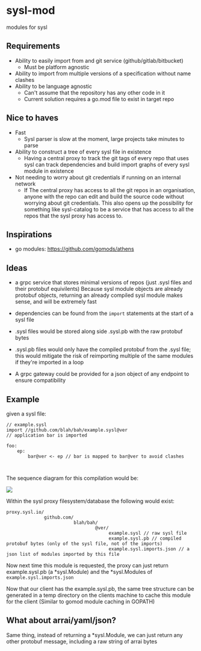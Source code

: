 # sysl-mod
modules for sysl

## Requirements
- Ability to easily import from and git service (github/gitlab/bitbucket)
    - Must be platform agnostic
- Ability to import from multiple versions of a specification without name clashes
- Ability to be language agnostic
    - Can't assume that the repository has any other code in it
    - Current solution requires a go.mod file to exist in target repo

## Nice to haves

- Fast
    - Sysl parser is slow at the moment, large projects take minutes to parse
- Ability to construct a tree of every sysl file in existence
    - Having a central proxy to track the git tags of every repo that uses sysl can track dependencies and build import graphs of every sysl module in existence
- Not needing to worry about git credentials if running on an internal network
    - If The central proxy has access to all the git repos in an organisation, anyone with the repo can edit and build the source code without worrying about git credentials. This also opens up the possibility for something like sysl-catalog to be a service that has access to all the repos that the sysl proxy has access to.
    
## Inspirations
- go modules: https://github.com/gomods/athens

## Ideas
- a grpc service that stores minimal versions of repos (just .sysl files and their protobuf equivilents)
Because sysl module objects are already protobuf objects, returning an already compiled sysl module makes sense, and will be extremely fast

- dependencies can be found from the `import` statements at the start of a sysl file

- .sysl files would be stored along side .sysl.pb with the raw protobuf bytes 

- .sysl.pb files would only have the compiled protobuf from the .sysl file; this would mitigate the risk of reimporting multiple of the same modules if they're imported in a loop

- A grpc gateway could be provided for a json object of any endpoint to ensure compatibility

## Example

given a sysl file:
```
// example.sysl
import //github.com/blah/bah/example.sysl@ver
// application bar is imported

foo:
    ep:
        bar@ver <- ep // bar is mapped to bar@ver to avoid clashes

   
```

The sequence diagram for this compilation would be: 

<img src="http://www.plantuml.com/plantuml/png/dP31QiCm44Jl-eezbpY-cr82EVGKw2_8rX89LbgpMfM6qd-lxIBHqb93RdkOcRSpfwnMj4GoPmgO5BedkB1x4Nwx3N15XRw_1lLbF4uS-v6ixqVhZR6a4DaLGfZivD4P06ZMDUOhS011BPBW8Tyo7I-RPTCsO5EUro1u_wuym2jA3fmE4EBCeld386MixCJwDt-9VTx-_g_53yjZrpMBuCo_2hLxWAmikAjQM7EW-gl1vEhAAwiAwqBxnUzUxBIWIwHF">



Within the sysl proxy filesystem/database the following would exist:
```
proxy.sysl.io/
              github.com/
                         blah/bah/
                                 @ver/
                                      example.sysl // raw sysl file
                                      example.sysl.pb // compiled protobuf bytes (only of the sysl file, not of the imports)
                                      example.sysl.imports.json // a json list of modules imported by this file
```
Now next time this module is requested, the proxy can just return example.sysl.pb (a *sysl.Module) and the *sysl.Modules of `example.sysl.imports.json`

Now that our client has the example.sysl.pb, the same tree structure can be generated in a temp directory on the clients machine to cache this module for the client (Similar to gomod module caching in GOPATH)

## What about arrai/yaml/json?

Same thing, instead of returning a *sysl.Module, we can just return any other protobuf message, including a raw string of arrai bytes
